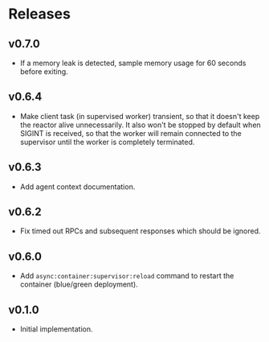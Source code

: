 # Releases

## v0.7.0

  - If a memory leak is detected, sample memory usage for 60 seconds before exiting.

## v0.6.4

  - Make client task (in supervised worker) transient, so that it doesn't keep the reactor alive unnecessarily. It also won't be stopped by default when SIGINT is received, so that the worker will remain connected to the supervisor until the worker is completely terminated.

## v0.6.3

  - Add agent context documentation.

## v0.6.2

  - Fix timed out RPCs and subsequent responses which should be ignored.

## v0.6.0

  - Add `async:container:supervisor:reload` command to restart the container (blue/green deployment).

## v0.1.0

  - Initial implementation.
